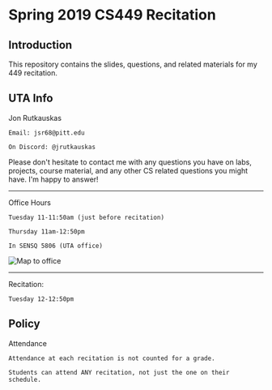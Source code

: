 # Spring 2019 CS449 Recitation
## Introduction
This repository contains the slides, questions, and related materials for my 449 recitation.  

## UTA Info

Jon Rutkauskas

	Email: jsr68@pitt.edu

	On Discord: @jrutkauskas

Please don't hesitate to contact me with any questions you have on labs, projects, course material, and any other CS related questions you might have.  I'm happy to answer!

----------

Office Hours

	Tuesday 11-11:50am (just before recitation)

	Thursday 11am-12:50pm

	In SENSQ 5806 (UTA office)

![Map to office](https://i.imgur.com/8OIXV3f.png)

-------------

Recitation:
	
	Tuesday 12-12:50pm

## Policy

Attendance

	Attendance at each recitation is not counted for a grade.

	Students can attend ANY recitation, not just the one on their schedule.

